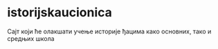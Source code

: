 # istorijskaucionica

Сајт који ће олакшати учење историје ђацима како основних, тако и средњих школа
